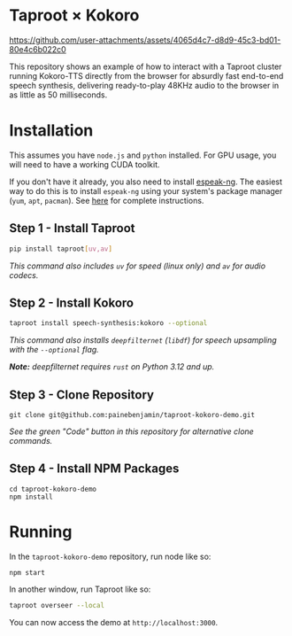 # Taproot × Kokoro


https://github.com/user-attachments/assets/4065d4c7-d8d9-45c3-bd01-80e4c6b022c0


This repository shows an example of how to interact with a Taproot cluster running Kokoro-TTS directly from the browser for absurdly fast end-to-end speech synthesis, delivering ready-to-play 48KHz audio to the browser in as little as 50 milliseconds.

# Installation

This assumes you have `node.js` and `python` installed. For GPU usage, you will need to have a working CUDA toolkit.

If you don't have it already, you also need to install [espeak-ng](https://github.com/espeak-ng/espeak-ng). The easiest way to do this is to install `espeak-ng` using your system's package manager (`yum`, `apt`, `pacman`). See [here](https://github.com/espeak-ng/espeak-ng/blob/master/docs/guide.md) for complete instructions.

## Step 1 - Install Taproot

```sh
pip install taproot[uv,av]
```

*This command also includes `uv` for speed (linux only) and `av` for audio codecs.*

## Step 2 - Install Kokoro

```sh
taproot install speech-synthesis:kokoro --optional
```

*This command also installs `deepfilternet` (`libdf`) for speech upsampling with the `--optional` flag.*

***Note:** deepfilternet requires `rust` on Python 3.12 and up.*

## Step 3 - Clone Repository

```
git clone git@github.com:painebenjamin/taproot-kokoro-demo.git
```

*See the green "Code" button in this repository for alternative clone commands.*

## Step 4 - Install NPM Packages

```
cd taproot-kokoro-demo
npm install
```

# Running

In the `taproot-kokoro-demo` repository, run node like so:

```
npm start
```

In another window, run Taproot like so:

```sh
taproot overseer --local
```

You can now access the demo at `http://localhost:3000`.
